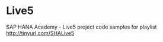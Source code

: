 Live5
=====

SAP HANA Academy - Live5 project code samples for playlist http://tinyurl.com/SHALive5
